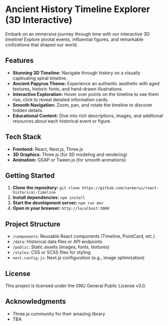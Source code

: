 # Ancient History Timeline Explorer (3D Interactive)

Embark on an immersive journey through time with our interactive 3D timeline! Explore pivotal events, influential figures, and remarkable civilizations that shaped our world.

## Features

*   **Stunning 3D Timeline:** Navigate through history on a visually captivating spiral timeline.
*   **Ancient Papyrus Theme:** Experience an authentic aesthetic with aged textures, historic fonts, and hand-drawn illustrations.
*   **Interactive Exploration:** Hover over points on the timeline to see them rise, click to reveal detailed information cards.
*   **Smooth Navigation:** Zoom, pan, and rotate the timeline to discover hidden details.
*   **Educational Content:** Dive into rich descriptions, images, and additional resources about each historical event or figure.

## Tech Stack

*   **Frontend:** React, Next.js, Three.js
*   **3D Graphics:** Three.js (for 3D modeling and rendering)
*   **Animation:** GSAP or Tween.js (for smooth animations)

## Getting Started

1.  **Clone the repository:** `git clone https://github.com/narmerui/react-historical-timeline`
2.  **Install dependencies:** `npm install`
3.  **Start the development server:** `npm run dev`
4.  **Open in your browser:** `http://localhost:3000`

## Project Structure

*   `/components`: Reusable React components (Timeline, PointCard, etc.)
*   `/data`: Historical data files or API endpoints
*   `/public`: Static assets (images, fonts, textures)
*   `/styles`: CSS or SCSS files for styling
*   `next.config.js`: Next.js configuration (e.g., image optimization)

## License

This project is licensed under the GNU General Public License v3.0.

## Acknowledgments

*   Three.js community for their amazing library
*   TBA

